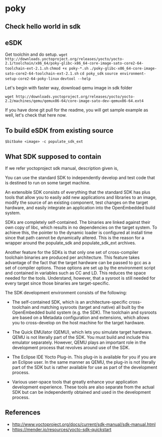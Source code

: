 # poky

## Check hello world in sdk
## eSDK
Get toolchin and do setup.
`wget http://downloads.yoctoproject.org/releases/yocto/yocto-2.1/toolchain/x86_64/poky-glibc-x86_64-core-image-sato-core2-64-toolchain-ext-2.1.sh`
`chmod +x poky-*.sh`
`./poky-glibc-x86_64-core-image-sato-core2-64-toolchain-ext-2.1.sh`
`cd poky_sdk`
`source environment-setup-core2-64-poky-linux`
`devtool --help`

Let's begin with faster way, download qemu image in sdk folder

`wget http://downloads.yoctoproject.org/releases/yocto/yocto-2.2/machines/qemu/qemux86-64/core-image-sato-dev-qemux86-64.ext4`

If you have done git pull for the readme, you will get sample example as well, let's check that here now.


## To build eSDK from existing source
`
$bitbake <image> -c populate_sdk_ext
`

## What SDK supposed to contain
If we refer yoctoproject sdk manual, description given is,

You can use the standard SDK to independently develop and test code that is destined to run on some target machine.

An extensible SDK consists of everything that the standard SDK has plus tools that allow you to easily add new applications and libraries to an image, modify the source of an existing component, test changes on the target hardware, and easily integrate an application into the OpenEmbedded build system.

SDKs are completely self-contained. The binaries are linked against their own copy of libc, which results in no dependencies on the target system. To achieve this, the pointer to the dynamic loader is configured at install time since that path cannot be dynamically altered. This is the reason for a wrapper around the populate_sdk and populate_sdk_ext archives.

Another feature for the SDKs is that only one set of cross-compiler toolchain binaries are produced per architecture. This feature takes advantage of the fact that the target hardware can be passed to gcc as a set of compiler options. Those options are set up by the environment script and contained in variables such as CC and LD. This reduces the space needed for the tools. Understand, however, that a sysroot is still needed for every target since those binaries are target-specific.

The SDK development environment consists of the following:

* The self-contained SDK, which is an architecture-specific cross-toolchain and matching sysroots (target and native) all built by the OpenEmbedded build system (e.g. the SDK). The toolchain and sysroots are based on a Metadata configuration and extensions, which allows you to cross-develop on the host machine for the target hardware.

* The Quick EMUlator (QEMU), which lets you simulate target hardware. QEMU is not literally part of the SDK. You must build and include this emulator separately. However, QEMU plays an important role in the development process that revolves around use of the SDK.

* The Eclipse IDE Yocto Plug-in. This plug-in is available for you if you are an Eclipse user. In the same manner as QEMU, the plug-in is not literally part of the SDK but is rather available for use as part of the development process.

* Various user-space tools that greatly enhance your application development experience. These tools are also separate from the actual SDK but can be independently obtained and used in the development process.

## References
* http://www.yoctoproject.org/docs/current/sdk-manual/sdk-manual.html
* https://mender.io/resources/yocto-sdk-quickstart
